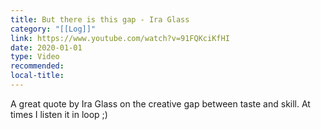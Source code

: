```yaml
---
title: But there is this gap - Ira Glass
category: "[[Log]]"
link: https://www.youtube.com/watch?v=91FQKciKfHI
date: 2020-01-01
type: Video
recommended: 
local-title: 
---
```

A great quote by Ira Glass on the creative gap between taste and skill. At times I listen it in loop ;)


